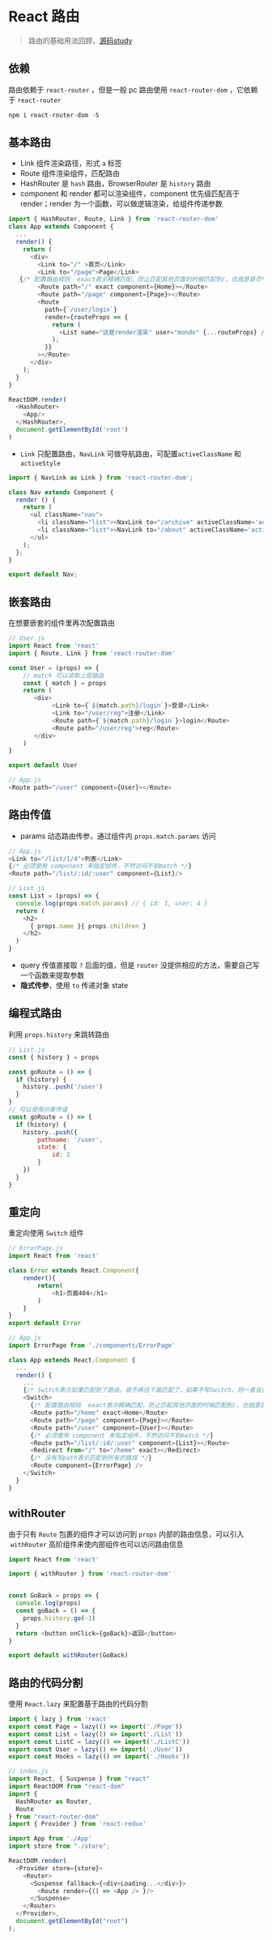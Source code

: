 # React  路由


> 路由的基础用法回顾，[源码study](https://github.com/imondo/study/tree/master/react-demo/react-test)


## 依赖

路由依赖于 `react-router` ，但是一般 pc 路由使用 `react-router-dom` ，它依赖于 `react-router`

```javascript
npm i react-router-dom -S
```

## 基本路由

- Link 组件渲染路径，形式 `a` 标签
- Route 组件渲染组件，匹配路由
- HashRouter 是 `hash` 路由，BrowserRouter 是 `history` 路由
- component 和 render 都可以渲染组件，component 优先级匹配高于 render；render 为一个函数，可以做逻辑渲染，给组件传递参数

```javascript
import { HashRouter, Route, Link } from 'react-router-dom'
class App extends Component {
  ...
  render() {
    return (
      <div>
        <Link to="/" >首页</Link>
        <Link to="/page">Page</Link>
   {/* 配置路由规则  exact表示精确匹配，防止匹配其他页面的时候匹配到/，也就是首页*/}
        <Route path="/" exact component={Home}></Route>
        <Route path="/page" component={Page}></Route>
        <Route
          path={`/user/login`}
          render={routeProps => {
            return (
              <List name="这是render渲染" user="mondo" {...routeProps} />
            );
          }}
        ></Route>
      </div>
    );
  }
}

ReactDOM.render(
  <HashRouter>
    <App/>
  </HashRouter>, 
  document.getElementById('root')
)
```

- `Link` 只配置路由，`NavLink` 可做导航路由，可配置`activeClassName` 和 `activeStyle`

```javascript
import { NavLink as Link } from 'react-router-dom';

class Nav extends Component {
  render () {
    return (
      <ul className="nav">
        <li className="list"><NavLink to="/archive" activeClassName='active'>归档</NavLink></li>
        <li className="list"><NavLink to="/about" activeClassName='active'>关于</NavLink></li>
      </ul>
    );
  };
}

export default Nav;
```

## 嵌套路由

在想要嵌套的组件里再次配置路由

```javascript
// User.js
import React from 'react'
import { Route, Link } from 'react-router-dom'

const User = (props) => {
  	// match 可以读取上层路由
    const { match } = props
    return (
       <div>
            <Link to={`${match.path}/login`}>登录</Link>
            <Link to="/user/reg">注册</Link>
            <Route path={`${match.path}/login`}>login</Route>
            <Route path="/user/reg">reg</Route>
       </div>
    )
}

export default User

// App.js
<Route path="/user" component={User}></Route>
```

## 路由传值

- params 动态路由传参，通过组件内 `props.match.params` 访问

```javascript
// App.js
<Link to="/list/1/4">列表</Link>
{/* 必须使用 component 来指定组件，不然访问不到match */}
<Route path="/list/:id/:user" component={List}/>

// List.js
const List = (props) => {
  console.log(props.match.params) // { id: 1, user: 4 } 
  return (
    <h2>
      { props.name }{ props.children }
    </h2>
  )
}
```

- query 传值直接取 `?` 后面的值，但是 `router` 没提供相应的方法，需要自己写一个函数来提取参数
- **隐式传参**，使用 `to` 传递对象 state

## 编程式路由

利用 `props.history` 来跳转路由

```javascript
// List.js
const { history } = props

const goRoute = () => {
  if (history) {
    history..push('/user')
  }
}
// 可以使用对象传值
const goRoute = () => {
  if (history) {
    history..push({
        pathname: '/user',
        state: {
            id: 2
        }
    })
  }
}
```

## 重定向

重定向使用 `Switch` 组件

```javascript
// ErrorPage.js
import React from 'react'

class Error extends React.Component{
    render(){
        return(
            <h1>页面404</h1>
        )
    }
}
export default Error

// App.js
import ErrorPage from './components/ErrorPage'

class App extends React.Component {
  ...
  render() {
    ...
    {/* Switch表示如果匹配到了路由，就不再往下面匹配了，如果不写Switch，则一直会匹配到404页面 */}
    <Switch>
      {/* 配置路由规则  exact表示精确匹配，防止匹配其他页面的时候匹配到/，也就是首页*/}
      <Route path="/home" exact>Home</Route>
      <Route path="/page" component={Page}></Route>
      <Route path="/user" component={User}></Route>
      {/* 必须使用 component 来指定组件，不然访问不到match */}
      <Route path="/list/:id/:user" component={List}></Route>
      <Redirect from="/" to="/home" exact></Redirect>
      {/* 没有写path表示匹配到所有的路径 */}
      <Route component={ErrorPage} />
    </Switch>
  }
}
```

## withRouter

由于只有 `Route` 包裹的组件才可以访问到 `props` 内部的路由信息，可以引入  `withRouter` 高阶组件来使内部组件也可以访问路由信息

```javascript
import React from 'react'

import { withRouter } from 'react-router-dom'


const GoBack = props => {
  console.log(props)
  const goBack = () => {
    props.history.go(-1)
  }
  return <button onClick={goBack}>返回</button>
}

export default withRouter(GoBack)
```
## 路由的代码分割
使用 `React.lazy` 来配置基于路由的代码分割

```javascript
import { lazy } from 'react'
export const Page = lazy(() => import('./Page'))
export const List = lazy(() => import('./List'))
export const ListC = lazy(() => import('./ListC'))
export const User = lazy(() => import('./User'))
export const Hooks = lazy(() => import('./Hooks'))

// index.js
import React, { Suspense } from "react"
import ReactDOM from "react-dom"
import {
  HashRouter as Router,
  Route
} from "react-router-dom"
import { Provider } from 'react-redux'

import App from './App'
import store from "./store";

ReactDOM.render(
  <Provider store={store}>
    <Router>
      <Suspense fallback={<div>Loading...</div>}>
        <Route render={() => <App /> }/>
      </Suspense>
    </Router>
  </Provider>,
  document.getElementById("root")
);
```